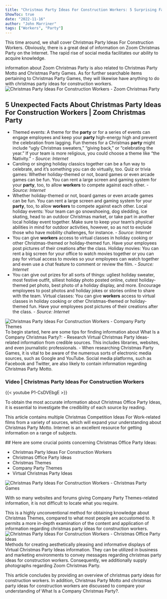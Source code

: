 ```yaml
---
title: "Christmas Party Ideas For Construction Workers: 5 Surprising Facts"
ShowToc: true 
date: "2022-11-16"
author: "John Marriner" 
tags: ["Workers", "Party"]
---
```


	
This time around, we shall cover Christmas Party Ideas For Construction Workers. Obviously, there is a great deal of information on Zoom Christmas Party on the Internet. The rapid rise of social media facilitates our ability to acquire knowledge.

information about Zoom Christmas Party is also related to Christmas Party Motto and Christmas Party Games. As for further searchable items pertaining to Christmas Party Games, they will likewise have anything to do with christmas party ideas for construction workers.
<img loading="lazy" src="https://ruinmyweek.com/wp-content/uploads/2019/12/office-holiday-party-memes-9.png" onerror="this.onerror=null;this.src='https://blogger.googleusercontent.com/img/a/AVvXsEhe7F7TRXHtjiKvHb5vS7DmnxvpHiDyoYyYvm1nHB3Qp2_w3BnM6A2eq4v7FYxCC9bfZt3a9vIMtAYEKUiaDQbHMg-ViyGmRIj39MLp0bGFfgfYw1Dc9q_H-T0wiTm3l0Uq42dETrN9eC8aGJ9_IORZsxST1AcLR7np1koOfcc7tnHa4S8Mwz_xD9d0=s16000';" alt="Christmas Party Ideas For Construction Workers - Zoom Christmas Party" >

## 5 Unexpected Facts About Christmas Party Ideas For Construction Workers | Zoom Christmas Party
-   Themed events: A theme for the **party** or for a series of events can engage employees and keep your **party** high-energy high and prevent the celebration from lagging. Fun themes for a Christmas **party** might include “ugly Christmas sweaters,” “giving back,” or “celebrating the year.” If your team is more religious, you could choose a theme like “the Nativity.” - <cite>Source: Internet</cite>
-   Caroling or singing holiday classics together can be a fun way to celebrate, and it’s something you can do virtually, too. Quiz or trivia games: Whether holiday-themed or not, board games or even arcade games can be fun. You can rent a large screen and gaming system for your **party**, too, to allow **workers** to compete against each other. - <cite>Source: Internet</cite>
-   Whether holiday-themed or not, board games or even arcade games can be fun. You can rent a large screen and gaming system for your **party**, too, to allow **workers** to compete against each other. Local holiday events: Your team can go snowshoeing, dog sledding, ice skating, head to an outdoor Christmas market, or take part in another local holiday event together. Make sure to keep your team’s physical abilities in mind for outdoor activities, however, so as not to exclude those who have mobility challenges, for instance. - <cite>Source: Internet</cite>
-   You can give **workers** access to virtual classes in holiday cooking or other Christmas-themed or holiday-themed fun. Have your employees post pictures of their creations after the class. Holiday movies: You can rent a big screen for your office to watch movies together or you can pay for virtual access to movies so your employees can watch together and even use a chat feature to comment or review the film. - <cite>Source: Internet</cite>
-   You can give out prizes for all sorts of things: ugliest holiday sweater, most festive outfit, silliest holiday photo posted online, cutest holiday-themed pet photo, best photo of a holiday display, and more. Encourage employees to post photos and holiday jokes or stories online to share with the team. Virtual classes: You can give **workers** access to virtual classes in holiday cooking or other Christmas-themed or holiday-themed fun. Have your employees post pictures of their creations after the class. - <cite>Source: Internet</cite>


<img loading="lazy" src="http://static1.squarespace.com/static/52041e98e4b0d17bc5f06fbb/t/52aa0a19e4b0293bfeca9fb0/1386875421496/DIY+Christmas+Gifts?format=1000w" onerror="this.onerror=null;this.src='https://blogger.googleusercontent.com/img/a/AVvXsEhe7F7TRXHtjiKvHb5vS7DmnxvpHiDyoYyYvm1nHB3Qp2_w3BnM6A2eq4v7FYxCC9bfZt3a9vIMtAYEKUiaDQbHMg-ViyGmRIj39MLp0bGFfgfYw1Dc9q_H-T0wiTm3l0Uq42dETrN9eC8aGJ9_IORZsxST1AcLR7np1koOfcc7tnHa4S8Mwz_xD9d0=s16000';" alt="Christmas Party Ideas For Construction Workers - Company Party Themes" >
To begin started, here are some tips for finding information about What Is a Company Christmas Party?:
- Research Virtual Christmas Party Ideas-related information from credible sources. This includes libraries, websites, and even journalistic professionals.
- When researching Christmas Party Games, it is vital to be aware of the numerous sorts of electronic media sources, such as Google and YouTube. Social media platforms, such as Facebook and Twitter, are also likely to contain information regarding Christmas Party Motto.

### Video | Christmas Party Ideas For Construction Workers
{{< youtube P1-CsDVEbgE >}} 

To obtain the most accurate information about Christmas Office Party Ideas, it is essential to investigate the credibility of each source by reading.

This article contains multiple Christmas Competition Ideas For Work-related films from a variety of sources, which will expand your understanding about Christmas Party Motto. Internet is an excellent resource for getting information on a range of subjects.
<script async="async" data-cfasync="false" src="//normallydemandedalter.com/fe63df3c5408708b15d8dc3d9b206b31/invoke.js"></script>
<div id="container-fe63df3c5408708b15d8dc3d9b206b31"></div>
## Here are some crucial points concerning Christmas Office Party Ideas:

- Christmas Party Ideas For Construction Workers
- Christmas Office Party Ideas
- Christmas Themes
- Company Party Themes
- Virtual Christmas Party Ideas

 <img loading="lazy" src="https://funfamilycrafts.com/wp-content/uploads/2011/11/Paper-Plate-Turkey-Hat.jpg" onerror="this.onerror=null;this.src='https://blogger.googleusercontent.com/img/a/AVvXsEhe7F7TRXHtjiKvHb5vS7DmnxvpHiDyoYyYvm1nHB3Qp2_w3BnM6A2eq4v7FYxCC9bfZt3a9vIMtAYEKUiaDQbHMg-ViyGmRIj39MLp0bGFfgfYw1Dc9q_H-T0wiTm3l0Uq42dETrN9eC8aGJ9_IORZsxST1AcLR7np1koOfcc7tnHa4S8Mwz_xD9d0=s16000';" alt="Christmas Party Ideas For Construction Workers - Christmas Party Games" >

With so many websites and forums giving Company Party Themes-related information, it is not difficult to locate what you require.

This is a highly unconventional method for obtaining knowledge about Christmas Themes, compared to what most people are accustomed to. It permits a more in-depth examination of the content and application of information regarding christmas party ideas for construction workers.
<img loading="lazy" src="https://www.kucpreschool.org/wp-content/uploads/2013/03/ms-sandra-028.jpg" onerror="this.onerror=null;this.src='https://blogger.googleusercontent.com/img/a/AVvXsEhe7F7TRXHtjiKvHb5vS7DmnxvpHiDyoYyYvm1nHB3Qp2_w3BnM6A2eq4v7FYxCC9bfZt3a9vIMtAYEKUiaDQbHMg-ViyGmRIj39MLp0bGFfgfYw1Dc9q_H-T0wiTm3l0Uq42dETrN9eC8aGJ9_IORZsxST1AcLR7np1koOfcc7tnHa4S8Mwz_xD9d0=s16000';" alt="Christmas Party Ideas For Construction Workers - Christmas Office Party Ideas" >
Methods for creating aesthetically pleasing and informative displays of Virtual Christmas Party Ideas information. They can be utilized in business and marketing environments to convey messages regarding christmas party ideas for construction workers. Consequently, we additionally supply photographs regarding Zoom Christmas Party.

This article concludes by providing an overview of christmas party ideas for construction workers. In addition, Christmas Party Motto and christmas party ideas for construction workers are discussed to compare your understanding of What Is a Company Christmas Party?.
	
	

